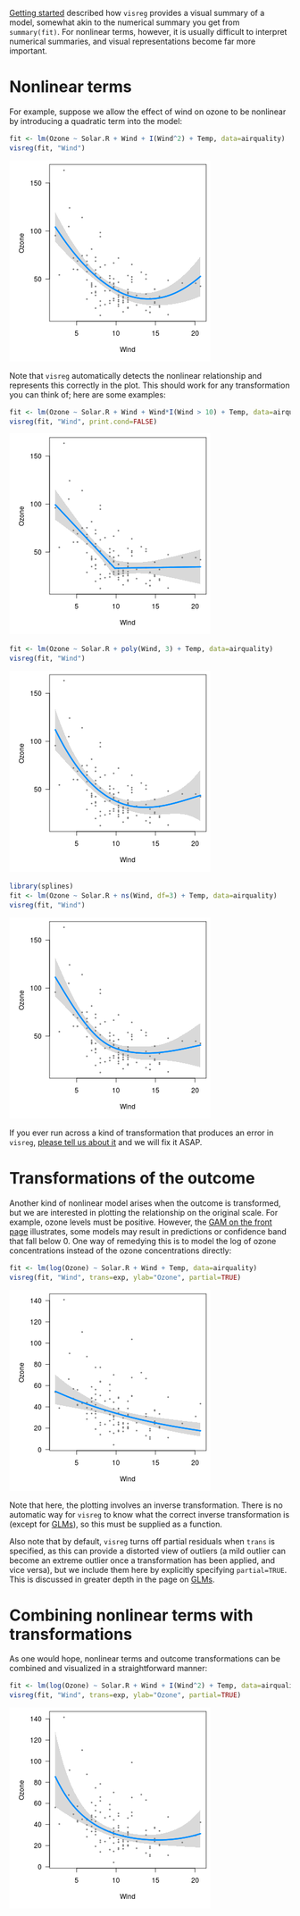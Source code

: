 ---
---



[Getting started](basic) described how `visreg` provides a visual summary of a model, somewhat akin to the numerical summary you get from `summary(fit)`.  For nonlinear terms, however, it is usually difficult to interpret numerical summaries, and visual representations become far more important.

# Nonlinear terms

For example, suppose we allow the effect of wind on ozone to be nonlinear by introducing a quadratic term into the model:


```r
fit <- lm(Ozone ~ Solar.R + Wind + I(Wind^2) + Temp, data=airquality)
visreg(fit, "Wind")
```

![plot of chunk quad](img/trans-quad-1.png)

Note that `visreg` automatically detects the nonlinear relationship and represents this correctly in the plot.  This should work for any transformation you can think of; here are some examples:


```r
fit <- lm(Ozone ~ Solar.R + Wind + Wind*I(Wind > 10) + Temp, data=airquality)
visreg(fit, "Wind", print.cond=FALSE)
```

![plot of chunk changepoint](img/trans-changepoint-1.png)


```r
fit <- lm(Ozone ~ Solar.R + poly(Wind, 3) + Temp, data=airquality)
visreg(fit, "Wind")
```

![plot of chunk poly](img/trans-poly-1.png)


```r
library(splines)
fit <- lm(Ozone ~ Solar.R + ns(Wind, df=3) + Temp, data=airquality)
visreg(fit, "Wind")
```

![plot of chunk spline](img/trans-spline-1.png)

If you ever run across a kind of transformation that produces an error in `visreg`, [please tell us about it](https://github.com/pbreheny/visreg/issues) and we will fix it ASAP.

# Transformations of the outcome

Another kind of nonlinear model arises when the outcome is transformed, but we are interested in plotting the relationship on the original scale.  For example, ozone levels must be positive.  However, the <a href="index.html#gam">GAM on the front page</a> illustrates, some models may result in predictions or confidence band that fall below 0.  One way of remedying this is to model the log of ozone concentrations instead of the ozone concentrations directly:


```r
fit <- lm(log(Ozone) ~ Solar.R + Wind + Temp, data=airquality)
visreg(fit, "Wind", trans=exp, ylab="Ozone", partial=TRUE)
```

![plot of chunk transout](img/trans-transout-1.png)

Note that here, the plotting involves an inverse transformation.  There is no automatic way for `visreg` to know what the correct inverse transformation is (except for [GLMs](glm.html)), so this must be supplied as a function.

Also note that by default, `visreg` turns off partial residuals when `trans` is specified, as this can provide a distorted view of outliers (a mild outlier can become an extreme outlier once a transformation has been applied, and vice versa), but we include them here by explicitly specifying `partial=TRUE`.  This is discussed in greater depth in the page on [GLMs](glm.html#scale).

# Combining nonlinear terms with transformations

As one would hope, nonlinear terms and outcome transformations can be combined and visualized in a straightforward manner:


```r
fit <- lm(log(Ozone) ~ Solar.R + Wind + I(Wind^2) + Temp, data=airquality)
visreg(fit, "Wind", trans=exp, ylab="Ozone", partial=TRUE)
```

![plot of chunk transboth](img/trans-transboth-1.png)
